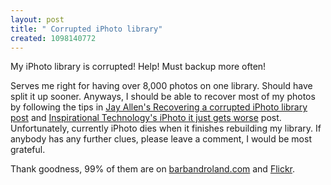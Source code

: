 ```yaml
---
layout: post
title: " Corrupted iPhoto library"
created: 1098140772
---
```

<p>
My iPhoto library is corrupted! Help! Must backup more often!
</p><p>
Serves me right for having over 8,000 photos on one library. Should have split it up sooner.  Anyways, I should be able to recover most of my photos  by following the tips in <a href="http://www.jayallen.org/journey/2004/03/recovering_a_corrupted_iphoto_library">Jay Allen's Recovering a corrupted iPhoto library post</a> and <a href="http://www.xmldatabases.org/WK/blog/1399_iPhoto_4,_it_just_gets_worse.item">Inspirational Technology's iPhoto it just gets worse</a> post.  Unfortunately, currently iPhoto dies when it finishes rebuilding my library.  If anybody has any further clues, please leave a comment, I would be most grateful.
</p><p>
Thank goodness, 99% of them are on <a href="http://www.flickr.com/photos/roland/">barbandroland.com</a> and <a href="http://www.flickr.com/photos/roland/">Flickr</a>.
</p>

